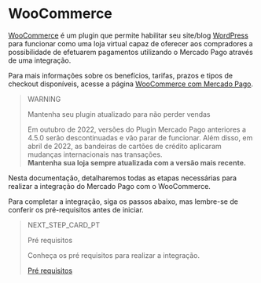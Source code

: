 # WooCommerce

[WooCommerce](https://woocommerce.com/) é um plugin que permite habilitar seu site/blog [WordPress](https://wordpress.com/pt-br/) para funcionar como uma loja virtual capaz de oferecer aos compradores a possibilidade de efetuarem pagamentos utilizando o Mercado Pago através de uma integração.

Para mais informações sobre os benefícios, tarifas, prazos e tipos de checkout disponíveis, acesse a página [WooCommerce com Mercado Pago](https://www.mercadopago.com.br/ferramentas-para-vender/link-de-pagamento-plugins-checkout/plugins/vender-woocommerce?utm_experiment=optimize&matt_tool=10047855&matt_word=MLB_MP_G_AO_OP_COW_SEARCH_SELL_TXS_Checkout-WooCommerce-Branded&gclid=Cj0KCQjw6s2IBhCnARIsAP8RfAjJHJVBE0is6oJv5K3_v9qiv44mYs52j7TlFtAMe2AVWKoJ-DAga_4aAuH7EALw_wcB). 

> WARNING 
> 
> Mantenha seu plugin atualizado para não perder vendas
> 
> Em outubro de 2022, versões do Plugin Mercado Pago anteriores a 4.5.0 serão descontinuadas e vão parar de funcionar. Além disso, em abril de 2022, as bandeiras de cartões 
de crédito aplicaram mudanças internacionais nas transações.</br> <b>Mantenha sua loja sempre atualizada com a versão mais recente.</b>

Nesta documentação, detalharemos todas as etapas necessárias para realizar a integração do Mercado Pago com o WooCommerce. 

Para completar a integração, siga os passos abaixo, mas lembre-se de conferir os pré-requisitos antes de iniciar.

> NEXT_STEP_CARD_PT
>
> Pré requisitos
>
> Conheça os pré requisitos para realizar a integração.
>
> [Pré requisitos](https://www.mercadopago[FAKER][URL][DOMAIN]/developers/pt/guides/woocommerce/previous-requirements)
